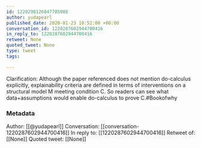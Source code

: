 ```yaml
---
id: 1220298126847705088
author: yudapearl
published_date: 2020-01-23 10:52:00 +00:00
conversation_id: 1220287602944700416
in_reply_to: 1220287602944700416
retweet: None
quoted_tweet: None
type: tweet
tags:

---
```


Clarification: Although the paper referenced does not mention do-calculus explicitly, explainability criteria are defined in terms of interventions on a structural model M meeting condition C. So readers can see what data+assumptions would enable do-calculus to prove C.#Bookofwhy

### Metadata

Author: [[@yudapearl]]
Conversation: [[conversation-1220287602944700416]]
In reply to: [[1220287602944700416]]
Retweet of: [[None]]
Quoted tweet: [[None]]
